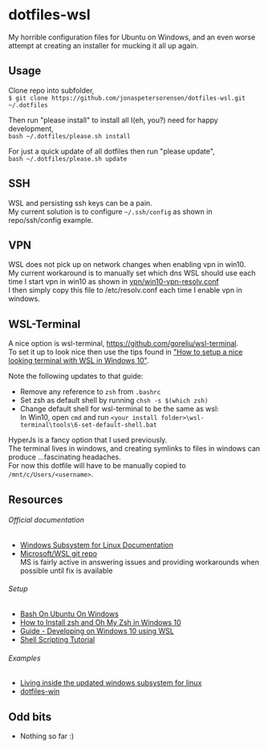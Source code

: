 # dotfiles-wsl
My horrible configuration files for Ubuntu on Windows, and an even worse attempt at creating an installer for mucking it all up again.

## Usage

Clone repo into subfolder,  
```$ git clone https://github.com/jonaspetersorensen/dotfiles-wsl.git ~/.dotfiles```  

Then run "please install" to install all I(eh, you?) need for happy development,  
```bash ~/.dotfiles/please.sh install```

For just a quick update of all dotfiles then run "please update",  
```bash ~/.dotfiles/please.sh update```

  
## SSH  

WSL and persisting ssh keys can be a pain.  
My current solution is to configure `~/.ssh/config` as shown in repo/ssh/config example.


## VPN

WSL does not pick up on network changes when enabling vpn in win10.  
My current workaround is to manually set which dns WSL should use each time I start vpn in win10 as shown in [vpn/win10-vpn-resolv.conf](./vpn/win10-vpn-resolv.conf)  
I then simply copy this file to /etc/resolv.conf each time I enable vpn in windows.
  

## WSL-Terminal

A nice option is wsl-terminal, https://github.com/goreliu/wsl-terminal.  
To set it up to look nice then use the tips found in ["How to setup a nice looking terminal with WSL in Windows 10"](https://medium.com/@Andreas_cmj/how-to-setup-a-nice-looking-terminal-with-wsl-in-windows-10-creators-update-2b468ed7c326).

Note the following updates to that guide:
- Remove any reference to `zsh` from `.bashrc`
- Set zsh as default shell by running `chsh -s $(which zsh)`
- Change default shell for wsl-terminal to be the same as wsl:  
  In Win10, open `cmd` and run `<your install folder>\wsl-terminal\tools\6-set-default-shell.bat`



HyperJs is a fancy option that I used previously.  
The terminal lives in windows, and creating symlinks to files in windows can produce ...fascinating headaches.  
For now this dotfile will have to be manually copied to `/mnt/c/Users/<username>`.

## Resources

###### Official documentation
- [Windows Subsystem for Linux Documentation](https://msdn.microsoft.com/en-us/commandline/wsl/about)
- [Microsoft/WSL git repo](https://github.com/Microsoft/WSL/)  
  MS is fairly active in answering issues and providing workarounds when possible until fix is available

###### Setup
- [Bash On Ubuntu On Windows](https://github.com/abergs/ubuntuonwindows)
- [How to Install zsh and Oh My Zsh in Windows 10](https://www.maketecheasier.com/install-zsh-and-oh-my-zsh-windows10/)
- [Guide - Developing on Windows 10 using WSL](https://discourse.roots.io/t/guide-developing-on-windows-10-using-wsl/9380)
- [Shell Scripting Tutorial](https://www.shellscript.sh)

###### Examples
- [Living inside the updated windows subsystem for linux](https://taoofmac.com/space/blog/2017/05/07/1920)
- [dotfiles-win](https://github.com/jieverson/dotfiles-win)

## Odd bits  

- Nothing so far :)
